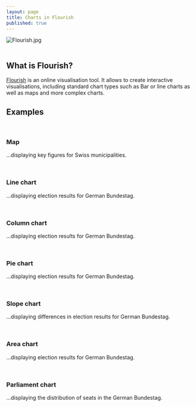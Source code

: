 ```yaml
---
layout: page
title: Charts in Flourish
published: true
---
```


![Flourish.jpg]({{site.baseurl}}/img/Flourish.jpg)<br><br>

## What is Flourish?

[Flourish](https://flourish.studio) is an online visualisation tool. It allows to create interactive visualisations, including standard chart types such as Bar or line charts as well as maps and more complex charts.



## Examples
<br>

### **Map**
...displaying key figures for Swiss municipalities.

<div class="flourish-embed flourish-map" data-src="visualisation/10105282"><script src="https://public.flourish.studio/resources/embed.js"></script></div>
<br>

### **Line chart**
...displaying election results for German Bundestag.

<div class="flourish-embed flourish-chart" data-src="visualisation/13203520"><script src="https://public.flourish.studio/resources/embed.js"></script></div>
<br>

### **Column chart**
...displaying election results for German Bundestag.

<div class="flourish-embed flourish-chart" data-src="visualisation/13200180"><script src="https://public.flourish.studio/resources/embed.js"></script></div>
<br>

### **Pie chart**
...displaying election results for German Bundestag.

<div class="flourish-embed flourish-chart" data-src="visualisation/13193631"><script src="https://public.flourish.studio/resources/embed.js"></script></div>
<br>

### **Slope chart**
...displaying differences in election results for German Bundestag.

<div class="flourish-embed flourish-slope" data-src="visualisation/13210020"><script src="https://public.flourish.studio/resources/embed.js"></script></div>
<br>

### **Area chart**
...displaying election results for German Bundestag.

<div class="flourish-embed flourish-chart" data-src="visualisation/13211564"><script src="https://public.flourish.studio/resources/embed.js"></script></div>
<br>

### **Parliament chart**
...displaying the distribution of seats in the German Bundestag.

<div class="flourish-embed flourish-parliament" data-src="visualisation/13193562"><script src="https://public.flourish.studio/resources/embed.js"></script></div>
